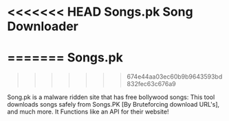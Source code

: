 <<<<<<< HEAD
Songs.pk Song Downloader
========================
=======
Songs.pk
========
>>>>>>> 674e44aa03ec60b9b9643593bd832fec63c676a9

Song.pk is a malware ridden site that has free bollywood songs: This tool downloads songs safely from Songs.PK [By Bruteforcing download URL's], and much more. It Functions like an API for their website!
